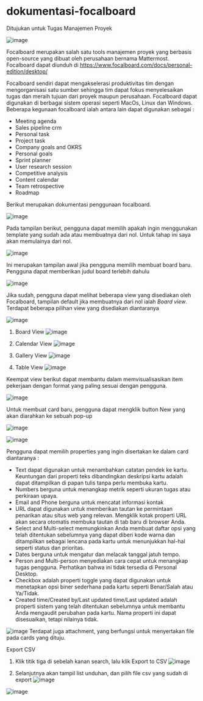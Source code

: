 # dokumentasi-focalboard
Ditujukan untuk Tugas Manajemen Proyek

![image](https://user-images.githubusercontent.com/54672222/236749831-df630d1b-e0df-4b6e-9e18-566e25f3bb68.png)

Focalboard merupakan salah satu tools manajemen proyek yang berbasis open-source yang dibuat oleh perusahaan bernama Mattermost. Focalboard dapat diunduh di https://www.focalboard.com/docs/personal-edition/desktop/

Focalboard sendiri dapat mengakselerasi produktivitas tim dengan mengorganisasi satu sumber sehingga tim dapat fokus menyelesaikan tugas dan meraih tujuan dari proyek maupun perusahaan. Focalboard dapat digunakan di berbagai sistem operasi seperti MacOs, Linux dan Windows. Beberapa kegunaan focalboard ialah antara lain dapat digunakan sebagai :
-	Meeting agenda
-	Sales pipeline crm
-	Personal task
-	Project task
-	Company goals and OKRS
-	Personal goals
-	Sprint planner
-	User research session
-	Competitive analysis
-	Content calendar
-	Team retrospective
-	Roadmap

Berikut merupakan dokumentasi penggunaan focalboard.

![image](https://user-images.githubusercontent.com/54672222/237060503-779e66f0-b172-4743-9663-600a52ece955.png)

Pada tampilan berikut, pengguna dapat memilih apakah ingin menggunakan template yang sudah ada atau membuatnya dari nol. Untuk tahap ini saya akan memulainya dari nol.

![image](https://user-images.githubusercontent.com/54672222/237060781-48d0bd4e-b2a5-4a7b-b95d-266bc68ae644.png)

Ini merupakan tampilan awal jika pengguna memilih membuat board baru. Pengguna dapat memberikan judul board terlebih dahulu

![image](https://user-images.githubusercontent.com/54672222/237061040-39e72619-3d5f-43c7-a9f4-31bd0d59ce74.png)

Jika sudah, pengguna dapat melihat beberapa view yang disediakan oleh Focalboard, tampilan default jika membuatnya dari nol ialah *Board view*. Terdapat beberapa pilihan view yang disediakan diantaranya

![image](https://user-images.githubusercontent.com/54672222/237062071-b0c08ea4-123e-4d89-bf57-fc24361d503c.png)

1. Board View
![image](https://github.com/opickbintang19/dokumentasi-focalboard/assets/54672222/ce625bc8-e4b1-43ff-920e-3b0b0f694468)

2. Calendar View
![image](https://github.com/opickbintang19/dokumentasi-focalboard/assets/54672222/6ded401a-e173-4ddd-ab6e-89ad7edd78dc)

3. Gallery View
![image](https://github.com/opickbintang19/dokumentasi-focalboard/assets/54672222/e6bd9378-909a-4ca0-947d-9c62fcbe31b4)

4. Table View
![image](https://github.com/opickbintang19/dokumentasi-focalboard/assets/54672222/29be26fd-7fb1-4ba1-a20f-b4a52c0c4588)

Keempat view berikut dapat membantu dalam memvisualisasikan item pekerjaan dengan format yang paling sesuai dengan pengguna.

![image](https://user-images.githubusercontent.com/54672222/237063329-5e3ede52-dc52-4246-99e9-e6890e8cd41d.png)

Untuk membuat card baru, pengguna dapat mengklik button New yang akan diarahkan ke sebuah pop-up

![image](https://user-images.githubusercontent.com/54672222/237063463-e749c01e-09fa-4dd6-87f4-87930fc22a02.png)

![image](https://user-images.githubusercontent.com/54672222/237063586-15656106-6b1a-41a2-9b7e-5fbd794159b2.png)

Pengguna dapat memilih properties yang ingin disertakan ke dalam card diantaranya : 
 - Text dapat digunakan untuk menambahkan catatan pendek ke kartu. Keuntungan dari properti teks dibandingkan deskripsi kartu adalah dapat ditampilkan di papan tulis tanpa perlu membuka kartu.
 - Numbers berguna untuk menangkap metrik seperti ukuran tugas atau perkiraan upaya.
 - Email and Phone berguna untuk mencatat informasi kontak
 - URL dapat digunakan untuk memberikan tautan ke permintaan penarikan atau situs web yang relevan. Mengklik kotak properti URL akan secara otomatis membuka tautan di tab baru di browser Anda.
 - Select and Multi-select memungkinkan Anda membuat daftar opsi yang telah ditentukan sebelumnya yang dapat diberi kode warna dan ditampilkan sebagai lencana pada kartu untuk menunjukkan hal-hal seperti status dan prioritas.
 - Dates berguna untuk mengatur dan melacak tanggal jatuh tempo.
 - Person and Multi-person menyediakan cara cepat untuk menangkap tugas pengguna. Perhatikan bahwa ini tidak tersedia di Personal Desktop.
 - Checkbox adalah properti toggle yang dapat digunakan untuk menetapkan opsi biner sederhana pada kartu seperti Benar/Salah atau Ya/Tidak.
 - Created time/Created by/Last updated time/Last updated adalah properti sistem yang telah ditentukan sebelumnya untuk membantu Anda mengaudit perubahan pada kartu. Nama properti ini dapat disesuaikan, tetapi nilainya tidak.

![image](https://github.com/opickbintang19/dokumentasi-focalboard/assets/54672222/ca76fc50-e419-4acd-b4ac-79237d7a9ba9)
Terdapat juga attachment, yang berfungsi untuk menyertakan file pada cards yang dituju.

Export CSV
1. Klik titik tiga di sebelah kanan search, lalu klik Export to CSV
![image](https://github.com/opickbintang19/dokumentasi-focalboard/assets/54672222/ba2e0db8-a048-4f6b-9156-898ad4a2dff8)

2. Selanjutnya akan tampil list unduhan, dan pilih file csv yang sudah di export
![image](https://github.com/opickbintang19/dokumentasi-focalboard/assets/54672222/9c44cddd-af21-4d7e-8112-c81246bb7af5)

![image](https://github.com/opickbintang19/dokumentasi-focalboard/assets/54672222/8e6287b9-5793-423d-a94d-f5a0dde5a0d7)


